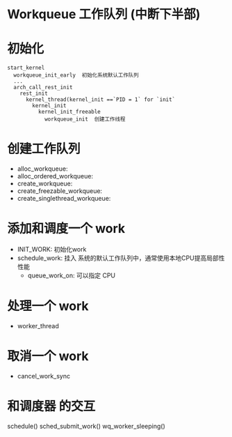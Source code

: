 Workqueue 工作队列 (中断下半部)
===========================


# 初始化

```
start_kernel
  workqueue_init_early	初始化系统默认工作队列
  ...
  arch_call_rest_init
    rest_init
      kernel_thread(kernel_init	==`PID = 1` for `init`
        kernel_init
          kernel_init_freeable
            workqueue_init	创建工作线程
```

# 创建工作队列

* alloc_workqueue: 
* alloc_ordered_workqueue: 
* create_workqueue:
* create_freezable_workqueue: 
* create_singlethread_workqueue: 

# 添加和调度一个 work

* INIT_WORK:		初始化work
* schedule_work:	挂入 系统的默认工作队列中，通常使用本地CPU提高局部性性能
  * queue_work_on:	可以指定 CPU

# 处理一个 work

* worker_thread

# 取消一个 work

* cancel_work_sync


# 和调度器 的交互

schedule()
  sched_submit_work()
    wq_worker_sleeping()
  